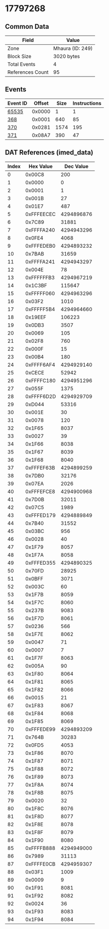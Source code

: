 # 17797268

## Common Data

| Field            | Value            |
|------------------|------------------|
| Zone             | Mhaura (ID: 249) |
| Block Size       | 3020 bytes       |
| Total Events     | 4                |
| References Count | 95               |

## Events

| Event ID            | Offset   |   Size |   Instructions |
|---------------------|----------|--------|----------------|
| [65535](./65535.md) | 0x0000   |      1 |              1 |
| [368](./368.md)     | 0x0001   |    640 |             85 |
| [370](./370.md)     | 0x0281   |   1574 |            195 |
| [371](./371.md)     | 0x08A7   |    390 |             47 |

## DAT References (imed_data)

|   Index | Hex Value   |   Dec Value |
|---------|-------------|-------------|
|       0 | 0x00C8      |         200 |
|       1 | 0x0000      |           0 |
|       2 | 0x0001      |           1 |
|       3 | 0x001B      |          27 |
|       4 | 0x01E7      |         487 |
|       5 | 0xFFFEECEC  |  4294896876 |
|       6 | 0x7C89      |       31881 |
|       7 | 0xFFFFA240  |  4294943296 |
|       8 | 0x0FE4      |        4068 |
|       9 | 0xFFFEDEB0  |  4294893232 |
|      10 | 0x7BAB      |       31659 |
|      11 | 0xFFFFA241  |  4294943297 |
|      12 | 0x004E      |          78 |
|      13 | 0xFFFFFFB3  |  4294967219 |
|      14 | 0x1C3BF     |      115647 |
|      15 | 0xFFFFF060  |  4294963296 |
|      16 | 0x03F2      |        1010 |
|      17 | 0xFFFFF5B4  |  4294964660 |
|      18 | 0x19EEF     |      106223 |
|      19 | 0x0DB3      |        3507 |
|      20 | 0x0069      |         105 |
|      21 | 0x02F8      |         760 |
|      22 | 0x000F      |          15 |
|      23 | 0x00B4      |         180 |
|      24 | 0xFFFF6AF4  |  4294929140 |
|      25 | 0xCECE      |       52942 |
|      26 | 0xFFFFC180  |  4294951296 |
|      27 | 0x055F      |        1375 |
|      28 | 0xFFFF6D2D  |  4294929709 |
|      29 | 0xD044      |       53316 |
|      30 | 0x001E      |          30 |
|      31 | 0x0078      |         120 |
|      32 | 0x1F65      |        8037 |
|      33 | 0x0027      |          39 |
|      34 | 0x1F66      |        8038 |
|      35 | 0x1F67      |        8039 |
|      36 | 0x1F68      |        8040 |
|      37 | 0xFFFEF63B  |  4294899259 |
|      38 | 0x7DB0      |       32176 |
|      39 | 0x07EA      |        2026 |
|      40 | 0xFFFEFCE8  |  4294900968 |
|      41 | 0x7D0B      |       32011 |
|      42 | 0x07C5      |        1989 |
|      43 | 0xFFFED179  |  4294889849 |
|      44 | 0x7B40      |       31552 |
|      45 | 0x03BC      |         956 |
|      46 | 0x0028      |          40 |
|      47 | 0x1F79      |        8057 |
|      48 | 0x1F7A      |        8058 |
|      49 | 0xFFFED355  |  4294890325 |
|      50 | 0x70FD      |       28925 |
|      51 | 0x0BFF      |        3071 |
|      52 | 0x003C      |          60 |
|      53 | 0x1F7B      |        8059 |
|      54 | 0x1F7C      |        8060 |
|      55 | 0x237B      |        9083 |
|      56 | 0x1F7D      |        8061 |
|      57 | 0x0236      |         566 |
|      58 | 0x1F7E      |        8062 |
|      59 | 0x0047      |          71 |
|      60 | 0x0007      |           7 |
|      61 | 0x1F7F      |        8063 |
|      62 | 0x005A      |          90 |
|      63 | 0x1F80      |        8064 |
|      64 | 0x1F81      |        8065 |
|      65 | 0x1F82      |        8066 |
|      66 | 0x0015      |          21 |
|      67 | 0x1F83      |        8067 |
|      68 | 0x1F84      |        8068 |
|      69 | 0x1F85      |        8069 |
|      70 | 0xFFFEDE99  |  4294893209 |
|      71 | 0x764B      |       30283 |
|      72 | 0x0FD5      |        4053 |
|      73 | 0x1F86      |        8070 |
|      74 | 0x1F87      |        8071 |
|      75 | 0x1F88      |        8072 |
|      76 | 0x1F89      |        8073 |
|      77 | 0x1F8A      |        8074 |
|      78 | 0x1F8B      |        8075 |
|      79 | 0x0020      |          32 |
|      80 | 0x1F8C      |        8076 |
|      81 | 0x1F8D      |        8077 |
|      82 | 0x1F8E      |        8078 |
|      83 | 0x1F8F      |        8079 |
|      84 | 0x1F90      |        8080 |
|      85 | 0xFFFFB888  |  4294949000 |
|      86 | 0x7989      |       31113 |
|      87 | 0xFFFFE0CB  |  4294959307 |
|      88 | 0x03F1      |        1009 |
|      89 | 0x0009      |           9 |
|      90 | 0x1F91      |        8081 |
|      91 | 0x1F92      |        8082 |
|      92 | 0x0024      |          36 |
|      93 | 0x1F93      |        8083 |
|      94 | 0x1F94      |        8084 |
